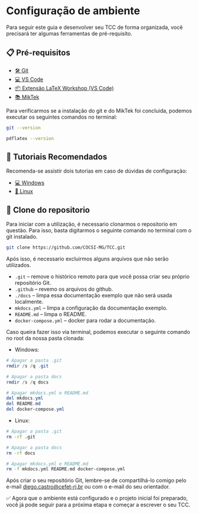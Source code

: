 # Configuração de ambiente

Para seguir este guia e desenvolver seu TCC de forma organizada, você precisará ter algumas ferramentas de pré-requisito.

## 📋 Pré-requisitos

- <a href="https://git-scm.com" target="_blank">🛠️ Git</a>
- <a href="https://code.visualstudio.com" target="_blank">💻 VS Code</a>
- <a href="https://marketplace.visualstudio.com/items?itemName=James-Yu.latex-workshop" target="_blank">📦 Extensão LaTeX Workshop (VS Code)</a>
- <a href="https://miktex.org/" target="_blank">📚 MikTek</a>

Para verificarmos se a instalação do git e do MikTek foi concluida, podemos executar os seguintes comandos no terminal:

```bash
git --version
```

```bash
pdflatex --version
```

## 📑 Tutoriais Recomendados

Recomenda-se assistir dois tutorias em caso de dúvidas de configuração:

- <a href="https://www.youtube.com/watch?v=4lyHIQl4VM8" target="_blank">💻 Windows</a>
- <a href="https://www.youtube.com/watch?v=2VlV973dL3E" target="_blank">🐧 Linux</a>

## 📂 Clone do repositorio

Para iniciar com a utilização, é necessario clonarmos o repositorio em questão. Para isso, basta digitarmos o seguinte comando no terminal com o git instalado.

```bash
git clone https://github.com/COCSI-MG/TCC.git
```

Após isso, é necessario excluirmos alguns arquivos que não serão utilizados.

- `.git` – remove o histórico remoto para que você possa criar seu próprio repositório Git.
- `.github` – revemo os arquivos do github.
- `./docs` – limpa essa documentação exemplo que não será usada localmente.
- `mkdocs.yml` – limpa a configuração da documentação exemplo.
- `README.md` – limpa o README.
- `docker-compose.yml` – docker para rodar a documentação.

Caso queira fazer isso via terminal, podemos executar o seguinte comando no root da nossa pasta clonada:

* Windows:

```powershell
# Apagar a pasta .git
rmdir /s /q .git

# Apagar a pasta docs
rmdir /s /q docs

# Apagar mkdocs.yml e README.md
del mkdocs.yml
del README.md
del docker-compose.yml
```

* Linux:

```bash
# Apagar a pasta .git
rm -rf .git

# Apagar a pasta docs
rm -rf docs

# Apagar mkdocs.yml e README.md
rm -f mkdocs.yml README.md docker-compose.yml
```

Após criar o seu repositório Git, lembre-se de compartilhá-lo comigo pelo e-mail diego.castro@cefet-rj.br ou com o e-mail do seu orientador.

✅ Agora que o ambiente está configurado e o projeto inicial foi preparado, você já pode seguir para a próxima etapa e começar a escrever o seu TCC.